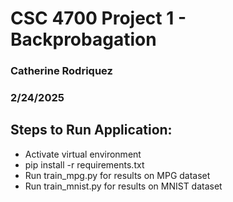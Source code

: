 # CSC 4700 Project 1 - Backprobagation
### Catherine Rodriquez 
### 2/24/2025
## Steps to Run Application:
- Activate virtual environment
- pip install -r requirements.txt
- Run train_mpg.py for results on MPG dataset
- Run train_mnist.py for results on MNIST dataset

